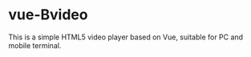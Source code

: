 # vue-Bvideo
This is a simple HTML5 video player based on Vue, suitable for PC and mobile terminal.
